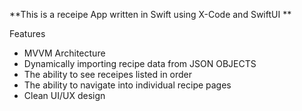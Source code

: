 **This is a receipe App written in Swift using X-Code and SwiftUI
**

Features
- MVVM Architecture
- Dynamically importing recipe data from JSON OBJECTS
- The ability to see receipes listed in order
- The ability to navigate into individual recipe pages
- Clean UI/UX design


